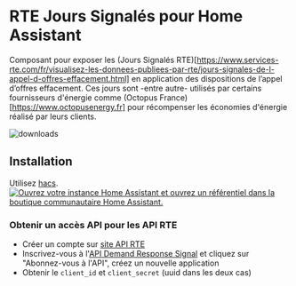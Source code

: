 # RTE Jours Signalés pour Home Assistant

Composant pour exposer les (Jours Signalés RTE)[https://www.services-rte.com/fr/visualisez-les-donnees-publiees-par-rte/jours-signales-de-l-appel-d-offres-effacement.html] en application des dispositions de l’appel d’offres effacement.
Ces jours sont -entre autre- utilisés par certains fournisseurs d'énergie comme (Octopus France)[https://www.octopusenergy.fr] pour récompenser les économies d'énergie réalisé par leurs clients.

![downloads](https://img.shields.io/badge/dynamic/json?color=41BDF5&logo=home-assistant&label=integration%20usage&suffix=%20installs&cacheSeconds=15600&url=https://analytics.home-assistant.io/custom_integrations.json&query=$.rte_jours_signales.total)

## Installation

Utilisez [hacs](https://hacs.xyz/).
[![Ouvrez votre instance Home Assistant et ouvrez un référentiel dans la boutique communautaire Home Assistant.](https://my.home-assistant.io/badges/hacs_repository.svg)](https://my.home-assistant.io/redirect/hacs_repository/?owner=hiteule&repository=rte-jours-signales&category=integration)

### Obtenir un accès API pour les API RTE

- Créer un compte sur [site API RTE](https://data.rte-france.com/web/guest)
- Inscrivez-vous à l'[API Demand Response Signal](https://data.rte-france.com/catalog/-/api/market/Demand-Response-Signal/v2.0) et cliquez sur "Abonnez-vous à l'API", créez un nouvelle application
- Obtenir le `client_id` et `client_secret` (uuid dans les deux cas)
